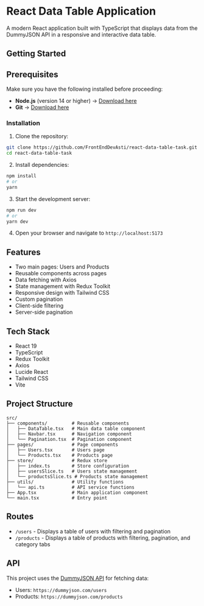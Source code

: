 # React Data Table Application

A modern React application built with TypeScript that displays data from the DummyJSON API in a responsive and interactive data table.

## Getting Started

## Prerequisites
Make sure you have the following installed before proceeding:
- **Node.js** (version 14 or higher) → [Download here](https://nodejs.org/)
- **Git** → [Download here](https://git-scm.com/)


### Installation

1. Clone the repository:
```bash
git clone https://github.com/FrontEndDevAsti/react-data-table-task.git
cd react-data-table-task
```

2. Install dependencies:
```bash
npm install
# or
yarn
```

3. Start the development server:
```bash
npm run dev
# or
yarn dev
```

4. Open your browser and navigate to `http://localhost:5173`

## Features

- Two main pages: Users and Products
- Reusable components across pages
- Data fetching with Axios
- State management with Redux Toolkit
- Responsive design with Tailwind CSS
- Custom pagination
- Client-side filtering
- Server-side pagination

## Tech Stack

- React 19
- TypeScript
- Redux Toolkit
- Axios
- Lucide React
- Tailwind CSS
- Vite
   

## Project Structure

```
src/
├── components/         # Reusable components
│   ├── DataTable.tsx   # Main data table component
│   ├── Navbar.tsx      # Navigation component
│   └── Pagination.tsx  # Pagination component
├── pages/              # Page components
│   ├── Users.tsx       # Users page
│   └── Products.tsx    # Products page
├── store/              # Redux store
│   ├── index.ts        # Store configuration
│   ├── usersSlice.ts   # Users state management
│   └── productsSlice.ts # Products state management
├── utils/              # Utility functions
│   └── api.ts          # API service functions
├── App.tsx             # Main application component
└── main.tsx            # Entry point
```

## Routes

- `/users` - Displays a table of users with filtering and pagination
- `/products` - Displays a table of products with filtering, pagination, and category tabs

## API

This project uses the [DummyJSON API](https://dummyjson.com/) for fetching data:
- Users: `https://dummyjson.com/users`
- Products: `https://dummyjson.com/products`



